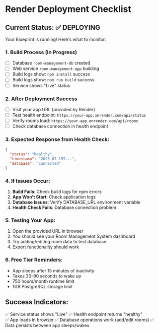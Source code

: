 # Render Deployment Checklist

## Current Status: ✅ DEPLOYING
Your Blueprint is running! Here's what to monitor:

### 1. Build Process (In Progress)
- [ ] Database `room-management-db` created
- [ ] Web service `room-management-app` building
- [ ] Build logs show: `npm install` success
- [ ] Build logs show: `npm run build` success  
- [ ] Service shows "Live" status

### 2. After Deployment Success
- [ ] Visit your app URL (provided by Render)
- [ ] Test health endpoint: `https://your-app.onrender.com/api/status`
- [ ] Verify rooms load: `https://your-app.onrender.com/api/rooms`
- [ ] Check database connection in health endpoint

### 3. Expected Response from Health Check:
```json
{
  "status": "healthy",
  "timestamp": "2025-07-19T...",
  "database": "connected"
}
```

### 4. If Issues Occur:
1. **Build Fails**: Check build logs for npm errors
2. **App Won't Start**: Check application logs
3. **Database Issues**: Verify DATABASE_URL environment variable
4. **Health Check Fails**: Database connection problem

### 5. Testing Your App:
1. Open the provided URL in browser
2. You should see your Room Management System dashboard
3. Try adding/editing room data to test database
4. Export functionality should work

### 6. Free Tier Reminders:
- App sleeps after 15 minutes of inactivity
- Takes 30-90 seconds to wake up
- 750 hours/month runtime limit
- 1GB PostgreSQL storage limit

## Success Indicators:
✅ Service status shows "Live"
✅ Health endpoint returns "healthy"  
✅ App loads in browser
✅ Database operations work (add/edit rooms)
✅ Data persists between app sleeps/wakes